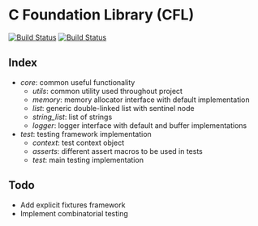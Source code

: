 # C Foundation Library (CFL)
[![Build Status](https://travis-ci.org/skhoroshavin/cfl.svg?branch=master)](https://travis-ci.org/skhoroshavin/cfl)
[![Build Status](https://ci.appveyor.com/api/projects/status/github/skhoroshavin/cfl?branch=master&svg=true)](https://ci.appveyor.com/project/skhoroshavin/cfl)

## Index
- *core*: common useful functionality
  - *utils*: common utility used throughout project
  - *memory*: memory allocator interface with default implementation
  - *list*: generic double-linked list with sentinel node
  - *string_list*: list of strings
  - *logger*: logger interface with default and buffer implementations
- *test*: testing framework implementation
  - *context*: test context object
  - *asserts*: different assert macros to be used in tests
  - *test*: main testing implementation

## Todo
- Add explicit fixtures framework
- Implement combinatorial testing

